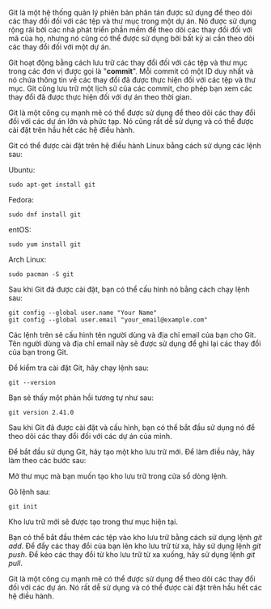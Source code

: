 Git là một hệ thống quản lý phiên bản phân tán được sử dụng để theo dõi các thay đổi đối với các tệp và thư mục trong một dự án. Nó được sử dụng rộng rãi bởi các nhà phát triển phần mềm để theo dõi các thay đổi đối với mã của họ, nhưng nó cũng có thể được sử dụng bởi bất kỳ ai cần theo dõi các thay đổi đối với một dự án.

Git hoạt động bằng cách lưu trữ các thay đổi đối với các tệp và thư mục trong các đơn vị được gọi là "**commit**". Mỗi commit có một ID duy nhất và nó chứa thông tin về các thay đổi đã được thực hiện đối với các tệp và thư mục. Git cũng lưu trữ một lịch sử của các commit, cho phép bạn xem các thay đổi đã được thực hiện đối với dự án theo thời gian.

Git là một công cụ mạnh mẽ có thể được sử dụng để theo dõi các thay đổi đối với các dự án lớn và phức tạp. Nó cũng rất dễ sử dụng và có thể được cài đặt trên hầu hết các hệ điều hành.

Git có thể được cài đặt trên hệ điều hành Linux bằng cách sử dụng các lệnh sau:

Ubuntu:

    sudo apt-get install git

Fedora:

    sudo dnf install git

entOS:

    sudo yum install git

Arch Linux:

    sudo pacman -S git

Sau khi Git đã được cài đặt, bạn có thể cấu hình nó bằng cách chạy lệnh sau:

    git config --global user.name "Your Name"
    git config --global user.email "your_email@example.com"

Các lệnh trên sẽ cấu hình tên người dùng và địa chỉ email của bạn cho Git. Tên người dùng và địa chỉ email này sẽ được sử dụng để ghi lại các thay đổi của bạn trong Git.

Để kiểm tra cài đặt Git, hãy chạy lệnh sau:

    git --version

Bạn sẽ thấy một phản hồi tương tự như sau:

    git version 2.41.0

Sau khi Git đã được cài đặt và cấu hình, bạn có thể bắt đầu sử dụng nó để theo dõi các thay đổi đối với các dự án của mình.

Để bắt đầu sử dụng Git, hãy tạo một kho lưu trữ mới. Để làm điều này, hãy làm theo các bước sau:

Mở thư mục mà bạn muốn tạo kho lưu trữ trong cửa sổ dòng lệnh.

Gõ lệnh sau:

    git init

Kho lưu trữ mới sẽ được tạo trong thư mục hiện tại.

Bạn có thể bắt đầu thêm các tệp vào kho lưu trữ bằng cách sử dụng lệnh *git add*. Để đẩy các thay đổi của bạn lên kho lưu trữ từ xa, hãy sử dụng lệnh *git push*. Để kéo các thay đổi từ kho lưu trữ từ xa xuống, hãy sử dụng lệnh *git pull*.

Git là một công cụ mạnh mẽ có thể được sử dụng để theo dõi các thay đổi đối với các dự án. Nó rất dễ sử dụng và có thể được cài đặt trên hầu hết các hệ điều hành.